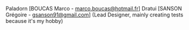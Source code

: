 Paladorn [BOUCAS Marco - marco.boucas@hotmail.fr]
Dratui [SANSON Grégoire - gsanson91@gmail.com] (Lead Designer, mainly creating tests because it's my hobby)
